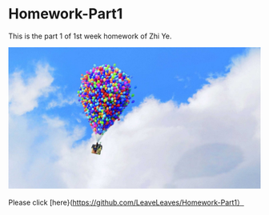 # Homework-Part1

This is the part 1 of 1st week homework of Zhi Ye.

![](https://github.com/LeaveLeaves/Homework-Part1/raw/master/9.jpg)

Please click [here}(https://github.com/LeaveLeaves/Homework-Part1）
